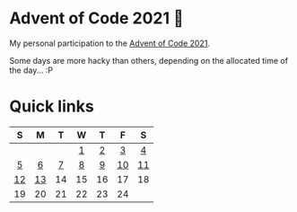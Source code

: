 # Advent of Code 2021 🎅

My personal participation to the [Advent of Code 2021](https://adventofcode.com/2021).

Some days are more hacky than others, depending on the allocated time of the day... :P

# Quick links

| S 	                    | M 	                    | T 	                    | W 	                    | T 	                    | F 	                    | S 	                    |
|:-:	                    |:-:	                    |:-:	                    |:-:	                    |:-:	                    |:-:	                    |:-:	                    |
|                           |                           |  	                        | [1](workspace/day-1) 	    | [2](workspace/day-2)      | [3](workspace/day-3)      | [4](workspace/day-4)      |
| [5](workspace/day-5)      | [6](workspace/day-6)       | [7](workspace/day-7)      | [8](workspace/day-8)      | [9](workspace/day-9) 	    | [10](workspace/day-10) 	| [11](workspace/day-11)    |
| [12](workspace/day-12)    | [13](workspace/day-13) 	| 14 	| 15 	| 16 	| 17 	| 18 	|
| 19 	| 20 	| 21 	| 22 	| 23 	| 24 	|       |
